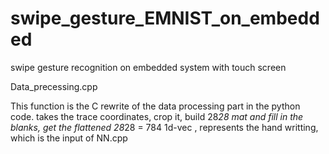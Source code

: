 # swipe_gesture_EMNIST_on_embedded
swipe gesture recognition on embedded system with touch screen


Data_precessing.cpp

This function is the C rewrite of the data processing part in the python code. takes the trace coordinates, crop it, build 28*28 mat and fill in the blanks, get the flattened 28*28 = 784 1d-vec , represents the hand writting, which is the input of NN.cpp

